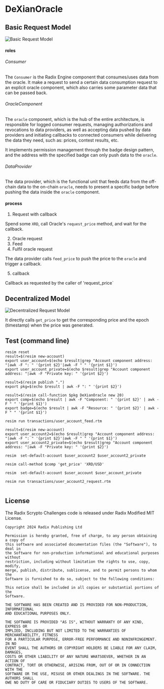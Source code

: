 # DeXianOracle

## Basic Request Model

![Basic Request Model](res/basic_req_model.png)

#### roles
###### Consumer
The `Consumer` is the Radix Engine component that consumes/uses data from the oracle. It make a request to send a certain data consumption request to an explicit oracle component, which also carries some parameter data that can be passed back.

###### OracleComponent
The `oracle` component, which is the hub of the entire architecture, is responsible for logged consumer requests, managing authorizations and revocations to data providers, as well as accepting data pushed by data providers and initiating callbacks to connected consumers while delivering the data they need, such as: prices, contest results, etc.

It implements permission management through the badge design pattern, and the address with the specified badge can only push data to the `oracle`.

###### DataProvider
The data provider, which is the functional unit that feeds data from the off-chain data to the on-chain `oracle`, needs to present a specific badge before pushing the data inside the `oracle` component.

#### process
1. Request with callback

Spend some `XRD`, call Oracle's `request_price` method, and wait for the callback.

2. Oracle request
3. Feed
4. Fulfil oracle request

The data provider calls `feed_price` to push the price to the `oracle` and trigger a callback.

5. callback

Callback as requested by the caller of 'request_price`


## Decentralized Model

![Decentralized Request Model](res/decentrailized_model.png)

It directly calls `get_price` to get the corresponding price and the epoch (timestamp) when the price was generated.



## Test (command line)

``` shell
resim reset
result=$(resim new-account)
export user_account=$(echo $result|grep "Account component address: "|awk -F ": " '{print $2}'|awk -F " " '{print $1}')
export user_account_private=$(echo $result|grep "Account component address: "|awk -F "Private key: " '{print $2}')

result=$(resim publish ".")
export pkg=$(echo $result | awk -F ": " '{print $2}')

result=$(resim call-function $pkg DeXianOracle new 20)
export comp=$(echo $result | awk -F "Component: " '{print $2}' | awk -F " " '{print $1}')
export badge=$(echo $result | awk -F "Resource: " '{print $2}' | awk -F " " '{print $1}')

resim run transactions/user_account_feed.rtm

result=$(resim new-account)
export user_account2=$(echo $result|grep "Account component address: "|awk -F ": " '{print $2}'|awk -F " " '{print $1}')
export user_account2_private=$(echo $result|grep "Account component address: "|awk -F "Private key: " '{print $2}')

resim  set-default-account $user_account2 $user_account2_private

resim call-method $comp 'get_price' 'XRD/USD'

resim  set-default-account $user_account $user_account_private

resim run transactions/user_account2_request.rtm 


```


## License

The Radix Scrypto Challenges code is released under Radix Modified MIT License.

    Copyright 2024 Radix Publishing Ltd

    Permission is hereby granted, free of charge, to any person obtaining a copy of
    this software and associated documentation files (the "Software"), to deal in
    the Software for non-production informational and educational purposes without
    restriction, including without limitation the rights to use, copy, modify,
    merge, publish, distribute, sublicense, and to permit persons to whom the
    Software is furnished to do so, subject to the following conditions:

    This notice shall be included in all copies or substantial portions of the
    Software.

    THE SOFTWARE HAS BEEN CREATED AND IS PROVIDED FOR NON-PRODUCTION, INFORMATIONAL
    AND EDUCATIONAL PURPOSES ONLY.

    THE SOFTWARE IS PROVIDED "AS IS", WITHOUT WARRANTY OF ANY KIND, EXPRESS OR
    IMPLIED, INCLUDING BUT NOT LIMITED TO THE WARRANTIES OF MERCHANTABILITY, FITNESS
    FOR A PARTICULAR PURPOSE, ERROR-FREE PERFORMANCE AND NONINFRINGEMENT. IN NO
    EVENT SHALL THE AUTHORS OR COPYRIGHT HOLDERS BE LIABLE FOR ANY CLAIM, DAMAGES,
    COSTS OR OTHER LIABILITY OF ANY NATURE WHATSOEVER, WHETHER IN AN ACTION OF
    CONTRACT, TORT OR OTHERWISE, ARISING FROM, OUT OF OR IN CONNECTION WITH THE
    SOFTWARE OR THE USE, MISUSE OR OTHER DEALINGS IN THE SOFTWARE. THE AUTHORS SHALL
    OWE NO DUTY OF CARE OR FIDUCIARY DUTIES TO USERS OF THE SOFTWARE.
